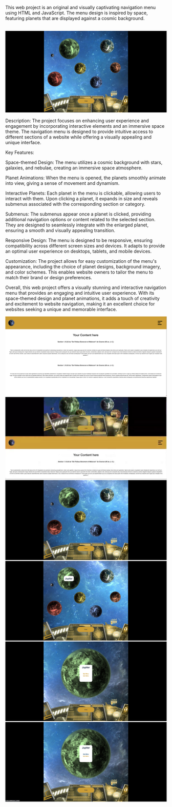 This web project is an original and visually captivating navigation menu using HTML and JavaScript. 
The menu design is inspired by space, featuring planets that are displayed against a cosmic background.

<br>

<img alt="illustration" src="https://github.com/FlorentGautron/space_anim/blob/master/github_readme/Illustration.png?raw=true">

<br>

Description:
The project focuses on enhancing user experience and engagement by incorporating interactive elements and an immersive space theme. The navigation menu is designed to provide intuitive access to different sections of a website while offering a visually appealing and unique interface.

Key Features:

Space-themed Design: The menu utilizes a cosmic background with stars, galaxies, and nebulae, creating an immersive space atmosphere.

Planet Animations: When the menu is opened, the planets smoothly animate into view, giving a sense of movement and dynamism.

Interactive Planets: Each planet in the menu is clickable, allowing users to interact with them. Upon clicking a planet, it expands in size and reveals submenus associated with the corresponding section or category.

Submenus: The submenus appear once a planet is clicked, providing additional navigation options or content related to the selected section. They are designed to seamlessly integrate with the enlarged planet, ensuring a smooth and visually appealing transition.

Responsive Design: The menu is designed to be responsive, ensuring compatibility across different screen sizes and devices. It adapts to provide an optimal user experience on desktops, tablets, and mobile devices.

Customization: The project allows for easy customization of the menu's appearance, including the choice of planet designs, background imagery, and color schemes. This enables website owners to tailor the menu to match their brand or design preferences.

Overall, this web project offers a visually stunning and interactive navigation menu that provides an engaging and intuitive user experience. With its space-themed design and planet animations, it adds a touch of creativity and excitement to website navigation, making it an excellent choice for websites seeking a unique and memorable interface.


<img alt="illustration" src="https://github.com/FlorentGautron/space_anim/blob/master/github_readme/space_1.png?raw=true">

<br>

<img alt="illustration" src="https://github.com/FlorentGautron/space_anim/blob/master/github_readme/space_2.png?raw=true">

<br>

<img alt="illustration" src="https://github.com/FlorentGautron/space_anim/blob/master/github_readme/space_3.png?raw=true">

<br>

<img alt="illustration" src="https://github.com/FlorentGautron/space_anim/blob/master/github_readme/space_4.png?raw=true">

<br>

<img alt="illustration" src="https://github.com/FlorentGautron/space_anim/blob/master/github_readme/space_5.png?raw=true">

<br>

<img alt="illustration" src="https://github.com/FlorentGautron/space_anim/blob/master/github_readme/space_6.png?raw=true">

<br>
